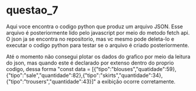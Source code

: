 # questao_7


Aqui voce encontra o codigo python que produz um arquivo JSON. Esse arquivo é posteriormente lido pelo javascript por meio do metodo fetch api.
O json ja se encontra no repositorio, mas vc mesmo pode deleta-lo e executar o codigo python para testar se o arquivo é criado posteriormente.


Até o momento não consegui plotar os dados do grafico por meio da leitura do json, mas quando este é declarado por extenso dentro do proprio codigo, dessa forma "const data = [{"tipo":"blouses","quatidade":59},{"tipo":"sale","quantidade":82},{"tipo":"skirts","quantidade":34},{"tipo":"trousers","quantidade":43}]" a exibição ocorre corretamente.
